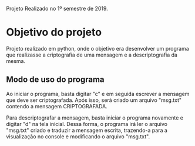 Projeto Realizado no 1º semestre de 2019.

# Objetivo do projeto

Projeto realizado em python, onde o objetivo era desenvolver um programa que realizasse a criptografia de uma mensagem e a descriptografia da mesma.

## Modo de uso do programa

Ao iniciar o programa, basta digitar "c" e em seguida escrever a mensagem que deve ser criptografada. Após isso, será criado um arquivo "msg.txt" contendo a mensagem CRIPTOGRAFADA.

Para descriptografar a mensagem, basta iniciar o programa novamente e digitar "d" na tela inicial. Dessa forma, o programa irá ler o arquivo "msg.txt" criado e traduzir a mensagem escrita, trazendo-a para a visualização no console e modificando o arquivo "msg.txt".




